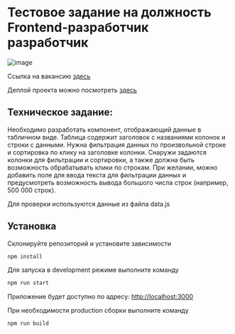 # Тестовое задание на должность Frontend-разработчик разработчик

<img  alt="image" src="https://github.com/ArseniyKhal/SkyFitnessPro/assets/92600602/fd4add1a-dd63-4bd3-8321-d2f50c8ff8a2">

Ссылка на вакансию [здесь](https://perm.hh.ru/vacancy/92141894)

Деплой проекта можно посмотреть [здесь](https://cosmic-arithmetic-342c32.netlify.app/)

## Техническое задание:

Необходимо разработать компонент, отображающий данные в табличном виде. Таблица содержит заголовок с названиями колонок и строки с данными. Нужна фильтрация данных по произвольной строке и сортировка по клику на заголовке колонки. Снаружи задаются колонки для фильтрации и сортировки, а также должна быть возможность обрабатывать клики по строкам. При желании, можно добавить поле для ввода текста для фильтрации данных и предусмотреть возможность вывода большого числа строк (например, 500 000 строк).

Для проверки используются данные из файла data.js

## Установка

Склонируйте репозиторий и установите зависимости

```sh
npm install
```

Для запуска в development режиме выполните команду

```sh
npm run start
```

Приложение будет доступно по адресу: [http://localhost:3000](http://localhost:3000)

При необходимости production сборки выполните команду

```sh
npm run build
```
